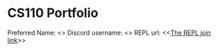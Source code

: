 # CS110 Portfolio
Preferred Name: <<first and last name>>
Discord username: <<username you will use  for our Discord server>>
REPL url: <<[The REPL join link](https://replit.com/join/iqmurdwpio-vishilpatel2)>>